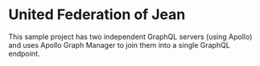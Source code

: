 # United Federation of Jean

This sample project has two independent GraphQL servers (using Apollo) and uses
Apollo Graph Manager to join them into a single GraphQL endpoint.
